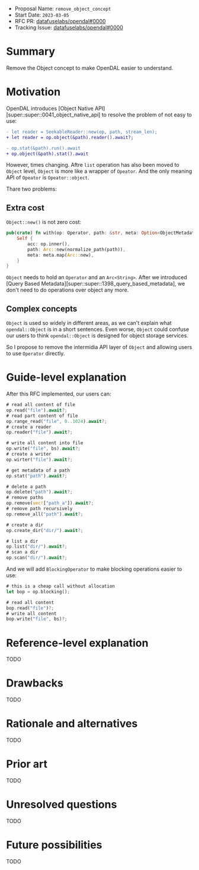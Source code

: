 - Proposal Name: `remove_object_concept`
- Start Date: `2023-03-05`
- RFC PR: [datafuselabs/opendal#0000](https://github.com/datafuselabs/opendal/pull/0000)
- Tracking Issue: [datafuselabs/opendal#0000](https://github.com/datafuselabs/opendal/issues/0000)

# Summary

Remove the Object concept to make OpenDAL easier to understand.

# Motivation

OpenDAL introduces [Object Native API][super::super::0041_object_native_api] to resolve the problem of not easy to use:

```diff
- let reader = SeekableReader::new(op, path, stream_len);
+ let reader = op.object(&path).reader().await?;

- op.stat(&path).run().await
+ op.object(&path).stat().await
```

However, times changing. Aftre `list` operation has also been moved to `Object` level, `Object` is more like a wrapper of `Opeator`. And the only meaning API of `Opeator` is `Opeator::object`.

Thare two problems:

## Extra cost

`Object::new()` is not zero cost:

```rust
pub(crate) fn with(op: Operator, path: &str, meta: Option<ObjectMetadata>) -> Self {
    Self {
        acc: op.inner(),
        path: Arc::new(normalize_path(path)),
        meta: meta.map(Arc::new),
    }
}
```

`Object` needs to hold an `Operator` and an `Arc<String>`. After we introduced [Query Based Metadata][super::super::1398_query_based_metadata], we don't need to do operations over object any more.

## Complex concepts

`Object` is used so widely in different areas, as we can't explain what `opendal::Object` is in a short sentences. Even worse, `Object` could confuse our users to think `opendal::Object` is designed for object storage services.

So I propose to remove the intermidia API layer of `Object` and allowing users to use `Operator` directly.

# Guide-level explanation

After this RFC implemented, our users can:

```rust
# read all content of file
op.read("file").await?;
# read part content of file
op.range_read("file", 0..1024).await?;
# create a reader
op.reader("file").await?;

# write all content into file
op.write("file", bs).await?;
# create a writer
op.wirter("file").await?;

# get metadata of a path
op.stat("path").await?;

# delete a path
op.delete("path").await?;
# remove paths
op.remove(vec!["path_a"]).await?;
# remove path recursively
op.remove_all("path").await?;

# create a dir
op.create_dir("dir/").await?;

# list a dir
op.list("dir/").await?;
# scan a dir
op.scan("dir/").await?;
```

And we will add `BlockingOperator` to make blocking operations easier to use:

```rust
# this is a cheap call without allocation
let bop = op.blocking();

# read all content
bop.read("file")?;
# write all content
bop.write("file", bs)?;
```

# Reference-level explanation

TODO

# Drawbacks

TODO

# Rationale and alternatives

TODO

# Prior art

TODO

# Unresolved questions

TODO

# Future possibilities

TODO
